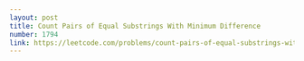 ```yaml
---
layout: post
title: Count Pairs of Equal Substrings With Minimum Difference
number: 1794
link: https://leetcode.com/problems/count-pairs-of-equal-substrings-with-minimum-difference
---
```

